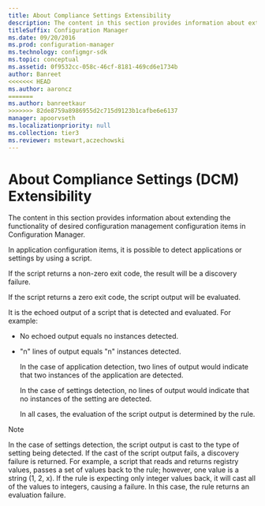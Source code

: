 ```yaml
---
title: About Compliance Settings Extensibility
description: The content in this section provides information about extending the functionality of desired configuration management configuration items in Configuration Manager.
titleSuffix: Configuration Manager
ms.date: 09/20/2016
ms.prod: configuration-manager
ms.technology: configmgr-sdk
ms.topic: conceptual
ms.assetid: 0f9532cc-058c-46cf-8181-469cd6e1734b
author: Banreet
<<<<<<< HEAD
ms.author: aaroncz
=======
ms.author: banreetkaur
>>>>>>> 82de8759a8986955d2c715d9123b1cafbe6e6137
manager: apoorvseth
ms.localizationpriority: null
ms.collection: tier3
ms.reviewer: mstewart,aczechowski
---
```

# About Compliance Settings (DCM) Extensibility
The content in this section provides information about extending the functionality of desired configuration management configuration items in Configuration Manager.  

 In application configuration items, it is possible to detect applications or settings by using a script.  

 If the script returns a non-zero exit code, the result will be a discovery failure.  

 If the script returns a zero exit code, the script output will be evaluated.  

 It is the echoed output of a script that is detected and evaluated. For example:  

- No echoed output equals no instances detected.  

- "n" lines of output equals "n" instances detected.  

  In the case of application detection, two lines of output would indicate that two instances of the application are detected.  

  In the case of settings detection, no lines of output would indicate that no instances of the setting are detected.  

  In all cases, the evaluation of the script output is determined by the rule.  

> [!NOTE]
>  In the case of settings detection, the script output is cast to the type of setting being detected. If the cast of the script output fails, a discovery failure is returned. For example, a script that reads and returns registry values, passes a set of values back to the rule; however, one value is a string (1, 2, x). If the rule is expecting only integer values back, it will cast all of the values to integers, causing a failure. In this case, the rule returns an evaluation failure.  


